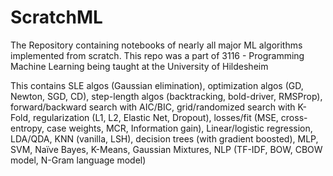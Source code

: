 # ScratchML
The Repository containing notebooks of nearly all major ML algorithms implemented from scratch. This repo was a part of 3116 - Programming Machine Learning being taught at the University of Hildesheim

This contains SLE algos (Gaussian elimination), optimization algos (GD, Newton, SGD, CD), step-length algos (backtracking, bold-driver, RMSProp), forward/backward search with AIC/BIC, grid/randomized search with K-Fold, regularization (L1, L2, Elastic Net, Dropout), losses/fit (MSE, cross-entropy, case weights, MCR, Information gain), Linear/logistic regression, LDA/QDA, KNN (vanilla, LSH), decision trees (with gradient boosted), MLP, SVM, Naïve Bayes, K-Means, Gaussian Mixtures, NLP (TF-IDF, BOW, CBOW model, N-Gram language model)
